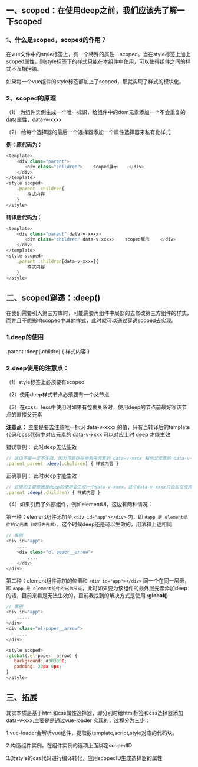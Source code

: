 ## **一、scoped：在使用deep之前，我们应该先了解一下scoped**

### **1、什么是scoped，scoped的作用？**

在vue⽂件中的style标签上，有⼀个特殊的属性：scoped。当在style标签上加上scoped属性，则style标签下的样式只能在本组件中使用，可以使得组件之间的样式不互相污染。

如果每一个vue组件的style标签都加上了scoped，那就实现了样式的模块化。

### **2、scoped的原理**

（1） 为组件实例⽣成⼀个唯⼀标识，给组件中的dom元素添加⼀个不会重复的data属性，data-v-xxxx

（2） 给每个选择器的最后⼀个选择器添加⼀个属性选择器来私有化样式

**例：原代码为：**

```js
<template>
    <div class="parent"> 
       <div class="children">    scoped展示    </div>
    </div>
</template>
<style scoped>
    .parent .children{
        样式内容
    }
</style>
```

 **转译后代码为：**

```js
<template>
    <div class="parent" data-v-xxxx> 
       <div class="children" data-v-xxxx>    scoped展示    </div>
    </div>
</template>
<style scoped>
    .parent .children[data-v-xxxx]{
        样式内容
    }
</style>
```

## **二、scoped穿透：:deep()**

在我们需要引入第三方库时，可能需要再组件中局部的去修改第三方组件的样式，而并且不想影响scoped中其他样式，此时就可以通过穿透scoped去实现。

### **1.deep的使用**

.parent :deep(.childre) { 样式内容 }

### **2.deep使用的注意点：**

（1）style标签上必须要有scoped

（2）使用deep样式节点必须要有一个父节点

（3）在scss、less中使用时如果有包裹关系时，使用deep的节点前最好写该节点的直接父元素

**注意点：** 主要是要去注意唯⼀标识 data-v-xxxx 的值，只有当转译后的template代码和css代码中对应元素的 data-v-xxxx 可以对应上时 deep 才能生效

错误事例： 此时deep无法生效

```js
// 这边不是一定不生效，因为可能存在他祖先元素的 data-v-xxxx 和他父元素的 data-v-xxxx 相同的情况
.parent_parent :deep(.children) { 样式内容 }
```

正确事例： 此时deep才能生效

```js
// 这里的主要原因是deep的使用会生成一个data-v-xxxx，这个data-v-xxxx只会加在使用deep的直接父元素上
.parent :deep(.children) { 样式内容 }
```

（4）如果引用了外部组件，例如elementUI，这边有两种情况：

第一种：element组件添加至 `<div id="app"></div>` 内，即 `#app 是 element组件的父元素（或祖先元素）`，这个时候deep还是可以生效的，用法和上述相同

```js
// 事例
<div id="app">
    ....
    <div class="el-poper__arrow">
        ....
    </div>
</div>
```

第二种：element组件添加的位置和 `<div id="app"></div>` 同一个在同一层级，即 `#app 是 element组件的兄弟节点`，此时如果要为该组件的最外层元素添加deep的话，目前来看是无法生效的，目前我找到的解决方式是使用 **:global()**

```js
// 事例
<div id="app">
    .....
</div>
<div class="el-poper__arrow">
    ....
</div>

<style scoped>
:global(.el-poper__arrow) {
   background: #30395C;
   padding: 20px 0px;
}
</style>
```

## **三、拓展**

其实本质是基于html和css属性选择器，即分别时给html标签和css选择器添加 data-v-xxx;主要是是通过vue-loader 实现的，过程分为三步：

1.vue-loader会解析vue组件，提取数template,script,style对应的代码块。

2.构造组件实例，在组件实例的选项上面绑定scopedID

3.对style的css代码进行编译转化，应用scopedID生成选择器的属性